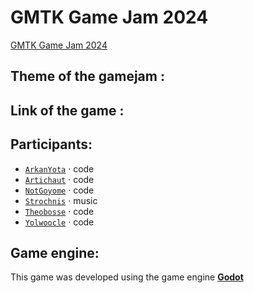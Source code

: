 # GMTK Game Jam 2024

[GMTK Game Jam 2024](https://gmtk.itch.io)

## Theme of the gamejam : 

## Link of the game :

## Participants:
- [`ArkanYota`](https://github.com/arkanyota) · code
- [`Artichaut`](https://github.com/LeSeulArtichaut) · code
- [`NotGoyome`](https://github.com/notgoyome) · code
- [`Strochnis`](https://on.soundcloud.com/wk1kdJsHbH2m8tLZ8) · music
- [`Theobosse`](https://github.com/TheodoreBillotte) · code
- [`Yolwoocle`](https://github.com/Yolwoocle) · code

## Game engine:

This game was developed using the game engine [**Godot**](https://godotengine.org)
